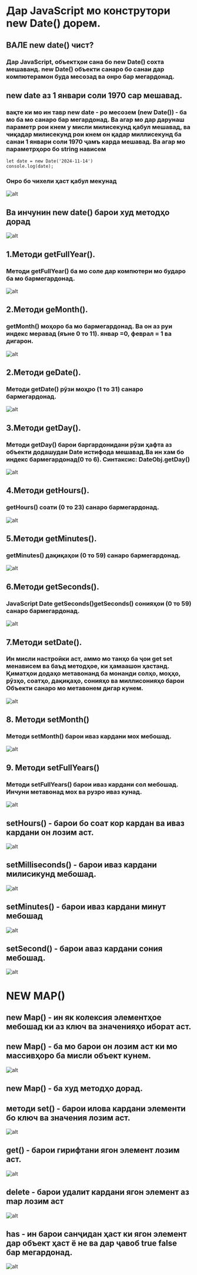 # Дар JavaScript мо конструтори new Date() дорем.
## ВАЛЕ new date() чист?
### Дар JavaScript, объектҳои сана бо new Date() сохта мешаванд. new Date() объекти санаро бо санаи дар компютерамон буда месозад ва онро бар мегардонад.
## new date аз 1 январи соли 1970 сар мешавад.
### вақте ки мо ин тавр new date - ро месозем (new Date())  - ба мо ба мо санаро бар мегардонад. Ва агар мо дар дарунаш параметр рои кнем у мисли милисекунд қабул мешавад, ва чиқадар милисекунд  рои кнем он қадар миллисекунд ба санаи 1 январи соли 1970 ҷамъ карда мешавад. Ва агар мо параметрҳоро бо string нависем 
```JS
let date = new Date('2024-11-14')
console.log(date);
```
### Онро бо чихели ҳаст қабул мекунад
![alt](https://miro.medium.com/v2/resize:fit:988/1*viUjG5XikbmLP3FSBcRLOA.png)

## Ва инчунин new date() барои худ методҳо дорад
![alt](https://learningpenguin.net/wp-content/uploads/2017/07/JavaScript_Add_Days_To_Date.jpg)

## 1.Методи getFullYear().
### Методи getFullYear() ба мо соле дар компютери мо бударо  ба мо бармегардонад.
![alt](https://pbs.twimg.com/media/GGg2FVKWQAAOO96.jpg)
## 2.Методи geMonth().
### getMonth() моҳоро ба мо бармегардонад. Ва он аз руи индекс меравад (яъне 0 то 11). январ =0, феврал = 1 ва дигарон.
![alt](https://www.w3resource.com/w3r_images/js-date-object-getmonth.gif)
## 2.Методи geDate().
### Методи getDate() рӯзи моҳро (1 то 31) санаро бармегардонад.
![alt](https://www.w3resource.com/w3r_images/js-date-object-getdate.gif)

## 3.Методи getDay().
### Методи getDay() барои баргардонидани рӯзи ҳафта  аз объекти додашудаи Date истифода мешавад.Ва ин хам бо индекс бармегардонад(0 то 6). Синтаксис: DateObj.getDay() 

![alt](https://linuxhint.com/wp-content/uploads/2022/12/Returns-Wrong-Day-in-JavaScript-1.png)
## 4.Методи getHours().
###  getHours() соати (0 то 23) санаро бармегардонад.
![alt](https://www.w3resource.com/w3r_images/js-date-object-getutchours.gif)

## 5.Методи getMinutes().
### getMinutes() дақиқаҳои (0 то 59) санаро бармегардонад.
![alt](https://www.w3resource.com/w3r_images/js-date-object-getminutes.gif)

## 6.Методи getSeconds().
### JavaScript Date getSeconds()getSeconds() сонияҳои (0 то 59) санаро бармегардонад.
![alt](https://www.w3resource.com/w3r_images/js-date-object-getseconds.gif)

## 7.Методи setDate().
### Ин мисли настройки аст, аммо мо танҳо ба ҷои get set менависем ва баъд методҳое, ки ҳамаашон ҳастанд. Қиматҳои додаҳо метавонанд ба монанди солҳо, моҳҳо, рӯзҳо, соатҳо, дақиқаҳо, сонияҳо ва миллисонияҳо барои Объекти санаро мо метавонем дигар кунем. 
![alt](https://flaviocopes.com/images/how-to-add-days-date-javascript/Screen_Shot_2022-04-09_at_14.16.14.png)

## 8. Методи setMonth()
### Методи setMonth() барои иваз кардани мох мебошад. 
![alt](https://www.w3resource.com/w3r_images/js-date-object-setmonth.gif)
## 9. Методи setFullYears()
### Методи setFullYears() барои иваз кардани сол мебошад. Инчуни метавонад мох ва рузро иваз кунад.
![alt](https://www.w3resource.com/w3r_images/js-date-object-setfullyear.gif)

## setHours() - барои бо соат кор кардан ва иваз  кардани он лозим аст.
![alt](./image/code.png)
## setMilliseconds()  - барои иваз кардани милисикунд мебошад.
![alt](./image/millisecond.png)
## setMinutes() - барои иваз кардани минут мебошад
![alt](./image/minutes.png)
## setSecond() - барои аваз кардани сония мебошад.
![alt](./image/secongs.png)


# NEW MAP()

## new Map() - ин як колексия элементҳое мебошад ки аз ключ ва значенияҳо иборат аст.
## new Map() - ба мо барои он лозим аст ки мо массивҳоро ба мисли объект кунем.
![alt](./image/map.png) 
## new Map() - ба худ методҳо дорад.
## методи set() - барои илова кардани элементи бо ключ ва значения лозим аст.
![alt](./image/set.png)
## get() - барои гирифтани ягон элемент лозим аст.
![alt](./image/get.png)
## delete - барои удалит кардани ягон элемент аз map лозим аст

![alt](./image/delete.png)
## has - ин барои санҷидан ҳаст ки ягон элемент дар объект ҳаст ё не ва дар ҷавоб true false бар мегардонад.
![alt](./image/рфҷ.png)
